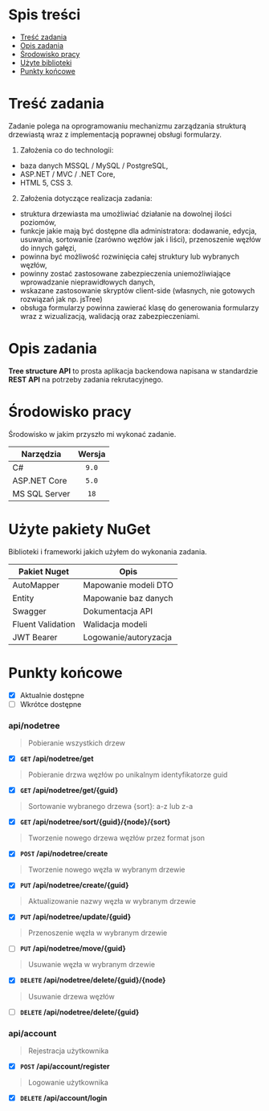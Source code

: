 ﻿# Spis treści
- [Treść zadania](#treść-zadania "Treść zadania")
- [Opis zadania](#opis-zadania "Opis zadania")
- [Środowisko pracy](#środowisko-pracy "Środowisko pracy")
- [Użyte biblioteki](#użyte-biblioteki "Użyte biblioteki")
- [Punkty końcowe](#punkty-końcowe "Punkty końcowe")

# Treść zadania
Zadanie polega na oprogramowaniu mechanizmu zarządzania strukturą drzewiastą wraz z implementacją poprawnej obsługi formularzy.

1. Założenia co do technologii:

+ baza danych MSSQL / MySQL / PostgreSQL,
+ ASP.NET / MVC / .NET Core,
+ HTML 5, CSS 3.

2. Założenia dotyczące realizacja zadania:

+ struktura drzewiasta ma umożliwiać działanie na dowolnej ilości poziomów,
+ funkcje jakie mają być dostępne dla administratora: dodawanie, edycja, usuwania, sortowanie (zarówno węzłów jak i liści), przenoszenie węzłów do innych gałęzi,
+ powinna być możliwość rozwinięcia całej struktury lub wybranych węzłów,
+ powinny zostać zastosowane zabezpieczenia uniemożliwiające wprowadzanie nieprawidłowych danych,
+ wskazane zastosowanie skryptów client-side (własnych, nie gotowych rozwiązań jak np. jsTree)
+ obsługa formularzy powinna zawierać klasę do generowania formularzy wraz z wizualizacją, walidacją oraz zabezpieczeniami.

# Opis zadania
**Tree structure API** to prosta aplikacja backendowa napisana w standardzie **REST API** na potrzeby zadania rekrutacyjnego.

# Środowisko pracy
Środowisko w jakim przyszło mi wykonać zadanie.
                    
Narzędzia | Wersja
------------- | :-------------:
C#  | `9.0`
ASP.NET Core | `5.0`
MS SQL Server | `18`

# Użyte pakiety NuGet
Biblioteki i frameworki jakich użyłem do wykonania zadania.

Pakiet Nuget | Opis
------------- | -------------
AutoMapper  | Mapowanie modeli DTO
Entity | Mapowanie baz danych
Swagger | Dokumentacja API
Fluent Validation | Walidacja modeli
JWT Bearer | Logowanie/autoryzacja

# Punkty końcowe
- [x] Aktualnie dostępne
- [ ] Wkrótce dostępne

### api/nodetree
> Pobieranie wszystkich drzew

- [x] **`GET` /api/nodetree/get** 

> Pobieranie drzwa węzłów po unikalnym identyfikatorze guid

- [x]  **`GET` /api/nodetree/get/{guid}** 

> Sortowanie wybranego drzewa {sort}: a-z lub z-a

- [x]  **`GET` /api/nodetree/sort/{guid}/{node}/{sort}** 

> Tworzenie nowego drzewa węzłów przez format json

- [x]  **`POST` /api/nodetree/create**

> Tworzenie nowego węzła w wybranym drzewie

- [x]  **`PUT` /api/nodetree/create/{guid}**

> Aktualizowanie nazwy węzła w wybranym drzewie

- [x]  **`PUT` /api/nodetree/update/{guid}**

> Przenoszenie węzła w wybranym drzewie

- [ ]  **`PUT` /api/nodetree/move/{guid}**

> Usuwanie węzła w wybranym drzewie

- [x]  **`DELETE` /api/nodetree/delete/{guid}/{node}**

> Usuwanie drzewa węzłów

- [ ]  **`DELETE` /api/nodetree/delete/{guid}**

### api/account
> Rejestracja użytkownika

- [x]  **`POST` /api/account/register** 

> Logowanie użytkownika

- [x]  **`DELETE` /api/account/login** 
